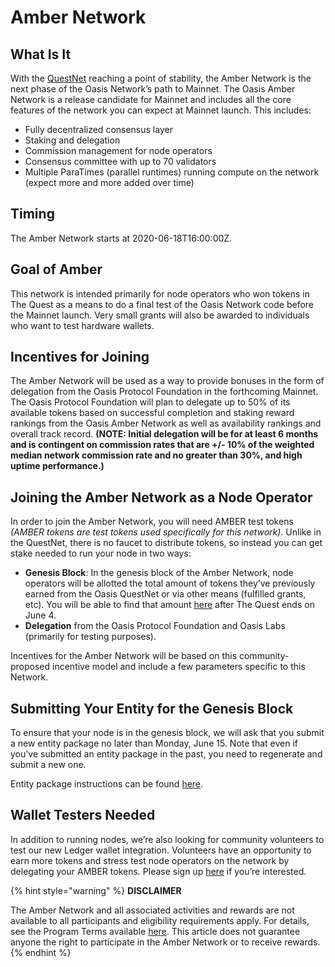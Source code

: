 # Amber Network

## What Is It

With the [QuestNet](../quest-network/) reaching a point of stability, the Amber Network is the next phase of the Oasis Network’s path to Mainnet. The Oasis Amber Network is a release candidate for Mainnet and includes all the core features of the network you can expect at Mainnet launch. This includes:

* Fully decentralized consensus layer
* Staking and delegation
* Commission management for node operators
* Consensus committee with up to 70 validators
* Multiple ParaTimes \(parallel runtimes\) running compute on the network \(expect more and more added over time\)

## Timing

The Amber Network starts at 2020-06-18T16:00:00Z.

## Goal of Amber

This network is intended primarily for node operators who won tokens in The Quest as a means to do a final test of the Oasis Network code before the Mainnet launch. Very small grants will also be awarded to individuals who want to test hardware wallets.

## Incentives for Joining

The Amber Network will be used as a way to provide bonuses in the form of delegation from the Oasis Protocol Foundation in the forthcoming Mainnet. The Oasis Protocol Foundation will plan to delegate up to 50% of its available tokens based on successful completion and staking reward rankings from the Oasis Amber Network as well as availability rankings and overall track record. **\(NOTE: Initial delegation will be for at least 6 months and is contingent on commission rates that are +/- 10% of the weighted median network commission rate and no greater than 30%, and high uptime performance.\)**

## Joining the Amber Network as a Node Operator

In order to join the Amber Network, you will need AMBER test tokens _\(AMBER tokens are test tokens used specifically for this network\)._ Unlike in the QuestNet, there is no faucet to distribute tokens, so instead you can get stake needed to run your node in two ways:

* **Genesis Block**: In the genesis block of the Amber Network, node operators will be allotted the total amount of tokens they’ve previously earned from the Oasis QuestNet or via other means \(fulfilled grants, etc\). You will be able to find that amount [here](https://docs.google.com/spreadsheets/d/1oHsCC31MW8KuN4eIY_YRD2y8baGewtIC3okYT4H9TGk/edit?usp=sharing) after The Quest ends on June 4.
* **Delegation** from the Oasis Protocol Foundation and Oasis Labs \(primarily for testing purposes\).

Incentives for the Amber Network will be based on this community-proposed incentive model and include a few parameters specific to this Network.

## Submitting Your Entity for the Genesis Block

To ensure that your node is in the genesis block, we will ask that you submit a new entity package no later than Monday, June 15. Note that even if you’ve submitted an entity package in the past, you need to regenerate and submit a new one.

Entity package instructions can be found [here](../../operator-docs/creating-an-entity-package.md).

## Wallet Testers Needed

In addition to running nodes, we’re also looking for community volunteers to test our new Ledger wallet integration. Volunteers have an opportunity to earn more tokens and stress test node operators on the network by delegating your AMBER tokens. Please sign up [here](https://oasisfoundation.typeform.com/to/w3y3qI) if you’re interested.

{% hint style="warning" %}
**DISCLAIMER**

The Amber Network and all associated activities and rewards are not available to all participants and eligibility requirements apply. For details, see the Program Terms available [here](https://docsend.com/view/zv5cfia). This article does not guarantee anyone the right to participate in the Amber Network or to receive rewards.
{% endhint %}

